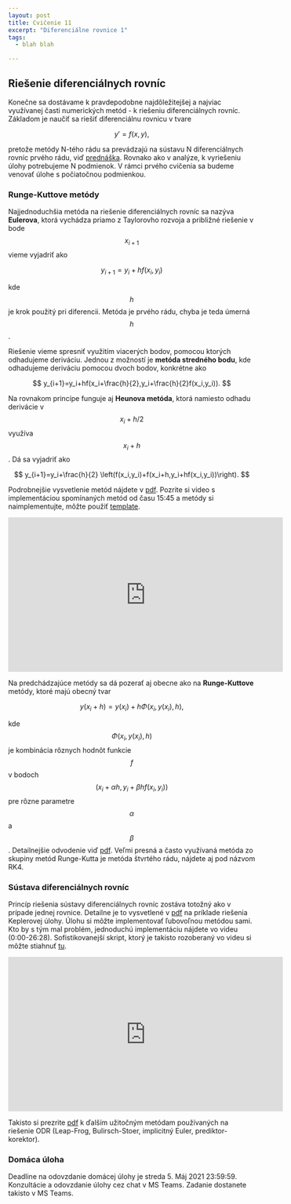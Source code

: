 ```yaml
---
layout: post
title: Cvičenie 11
excerpt: "Diferenciálne rovnice 1"
tags:
  - blah blah

---
```



## Riešenie diferenciálnych rovníc

Konečne sa dostávame k pravdepodobne najdôležitejšej a najviac využívanej časti numerických metód - k riešeniu diferenciálnych rovníc. Základom je naučiť sa riešiť diferenciálnu rovnicu v tvare

$$
y'=f(x,y),
$$

pretože metódy N-tého rádu sa prevádzajú na sústavu N diferenciálnych rovníc prvého rádu, viď [prednáška](http://kfe.fjfi.cvut.cz/~limpouch/numet/ode.pdf). Rovnako ako v analýze, k vyriešeniu úlohy potrebujeme N podmienok. V rámci prvého cvičenia sa budeme venovať úlohe s počiatočnou podmienkou. 

### Runge-Kuttove metódy

Najjednoduchšia metóda na riešenie diferenciálnych rovníc sa nazýva <strong>Eulerova</strong>, ktorá vychádza priamo z Taylorovho rozvoja a približné riešenie v bode $$x_{i+1}$$ vieme vyjadriť ako

$$
y_{i+1}=y_i+hf(x_i,y_i)
$$

kde $$h$$ je krok použitý pri diferencii. Metóda je prvého rádu, chyba je teda úmerná $$h$$. 

Riešenie vieme spresniť využitím viacerých bodov, pomocou ktorých odhadujeme deriváciu. Jednou z možností je <strong>metóda stredného bodu</strong>, kde odhadujeme deriváciu pomocou dvoch bodov, konkrétne ako

$$
y_{i+1}=y_i+hf(x_i+\frac{h}{2},y_i+\frac{h}{2}f(x_i,y_i)).
$$

Na rovnakom princípe funguje aj <strong>Heunova metóda</strong>, ktorá namiesto odhadu derivácie v $$x_i+h/2$$ využíva $$x_i+h$$. Dá sa vyjadriť ako

$$
y_{i+1}=y_i+\frac{h}{2} \left(f(x_i,y_i)+f(x_i+h,y_i+hf(x_i,y_i))\right).
$$

Podrobnejšie vysvetlenie metód nájdete v [pdf](http://babjarob.github.io/cv11/teorie_ode_uvod.pdf). Pozrite si video s implementáciou spomínaných metód od času 15:45 a metódy si naimplementujte, môžte použiť [template](http://babjarob.github.io/cv11/ODE_1stOrder.m). 

<div class="embed-responsive embed-responsive-16by9">
<iframe width="560" height="315" src="https://www.youtube.com/embed/3tHbU7t0r9g" title="YouTube video player" frameborder="0" allow="accelerometer; autoplay; clipboard-write; encrypted-media; gyroscope; picture-in-picture" allowfullscreen></iframe>
</div>


Na predchádzajúce metódy sa dá pozerať aj obecne ako na <strong>Runge-Kuttove</strong> metódy, ktoré majú obecný tvar

$$
y(x_i+h)=y(x_i)+h\Phi(x_i,y(x_i),h),
$$

kde $$\Phi(x_i,y(x_i),h)$$ je kombinácia rôznych hodnôt funkcie $$f$$ v bodoch $$(x_i+\alpha h, y_i+\beta h f(x_i,y_i))$$ pre rôzne parametre $$\alpha$$ a $$\beta$$. Detailnejšie odvodenie viď [pdf](http://babjarob.github.io/cv11/teorie_RK.pdf). Veľmi presná a často využívaná metóda zo skupiny metód Runge-Kutta je metóda štvrtého rádu, nájdete aj pod názvom RK4. 

### Sústava diferenciálnych rovníc

Princíp riešenia sústavy diferenciálnych rovníc zostáva totožný ako v prípade jednej rovnice. Detailne je to vysvetlené v [pdf](http://babjarob.github.io/cv11/priklad_ode_soustava.pdf) na príklade riešenia Keplerovej úlohy. Úlohu si môžte implementovať ľubovoľnou metódou sami. Kto by s tým mal problém, jednoduchú implementáciu nájdete vo videu (0:00-26:28). Sofistikovanejší skript, ktorý je takisto rozoberaný vo videu si môžte stiahnuť [tu](http://babjarob.github.io/cv11/priklad_ode_soustava.pdf).

<div class="embed-responsive embed-responsive-16by9">
<iframe width="560" height="315" src="https://www.youtube.com/embed/fYcwerbj9-Y" title="YouTube video player" frameborder="0" allow="accelerometer; autoplay; clipboard-write; encrypted-media; gyroscope; picture-in-picture" allowfullscreen></iframe>
</div>

Takisto si prezrite [pdf](http://babjarob.github.io/cv11/teorie_ode_dalsi_metody.pdf) k ďalším užitočným metódam používaných na riešenie ODR (Leap-Frog, Bulirsch-Stoer, implicitný Euler, prediktor-korektor). 

### Domáca úloha

Deadline na odovzdanie domácej úlohy je streda 5. Máj 2021 23:59:59. Konzultácie a odovzdanie úlohy cez chat v MS Teams. Zadanie dostanete takisto v MS Teams. 
